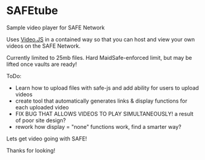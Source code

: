 # SAFEtube
Sample video player for SAFE Network

Uses <a href="http://www.videojs.com" target="_blank">Video.JS</a> in a contained way so that you can host and view your own videos on the SAFE Network.

Currently limited to 25mb files. Hard MaidSafe-enforced limit, but may be lifted once vaults are ready!

ToDo:
- Learn how to upload files with safe-js and add ability for users to upload videos
- create tool that automatically generates links & display functions for each uploaded video
- FIX BUG THAT ALLOWS VIDEOS TO PLAY SIMULTANEOUSLY! a result of poor site design?
- rework how display = "none" functions work, find a smarter way?

Lets get video going with SAFE!

Thanks for looking! 
